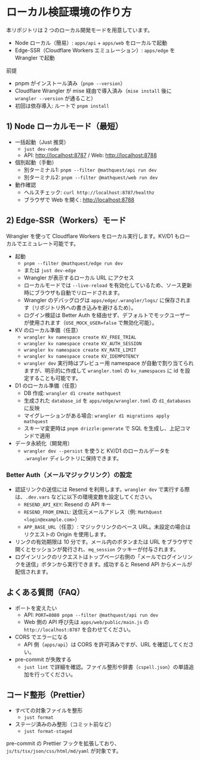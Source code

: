 # ローカル検証環境の作り方

本リポジトリは 2 つのローカル開発モードを用意しています。

- Node ローカル（簡易）: `apps/api` + `apps/web` をローカルで起動
- Edge-SSR（Cloudflare Workers エミュレーション）: `apps/edge` を Wrangler で起動

前提

- pnpm がインストール済み（`pnpm --version`）
- Cloudflare Wrangler が mise 経由で導入済み（`mise install` 後に `wrangler --version` が通ること）
- 初回は依存導入: ルートで `pnpm install`

## 1) Node ローカルモード（最短）

- 一括起動（Just 推奨）
  - `just dev-node`
  - API: <http://localhost:8787> / Web: <http://localhost:8788>
- 個別起動（手動）
  - 別ターミナル1: `pnpm --filter @mathquest/api run dev`
  - 別ターミナル2: `pnpm --filter @mathquest/web run dev`
- 動作確認
  - ヘルスチェック: `curl http://localhost:8787/healthz`
  - ブラウザで Web を開く: <http://localhost:8788>

## 2) Edge-SSR（Workers）モード

Wrangler を使って Cloudflare Workers をローカル実行します。KV/D1 もローカルでエミュレート可能です。

- 起動
  - `pnpm --filter @mathquest/edge run dev`
  - または `just dev-edge`
  - Wrangler が表示するローカル URL にアクセス
  - ローカルモードでは `--live-reload` を有効化しているため、ソース更新時にブラウザも自動でリロードされます。
  - Wrangler のデバッグログは `apps/edge/.wrangler/logs/` に保存されます（リポジトリ外への書き込みを避けるため）。
  - ログイン検証は Better Auth を経由せず、デフォルトでモックユーザーが使用されます（`USE_MOCK_USER=false` で無効化可能）。
- KV のローカル準備（任意）
  - `wrangler kv namespace create KV_FREE_TRIAL`
  - `wrangler kv namespace create KV_AUTH_SESSION`
  - `wrangler kv namespace create KV_RATE_LIMIT`
  - `wrangler kv namespace create KV_IDEMPOTENCY`
  - `wrangler dev` 実行時はプレビュー用 namespace が自動で割り当てられますが、明示的に作成して `wrangler.toml` の `kv_namespaces` に id を設定することも可能です。
- D1 のローカル準備（任意）
  - DB 作成: `wrangler d1 create mathquest`
  - 生成された `database_id` を `apps/edge/wrangler.toml` の `d1_databases` に反映
  - マイグレーションがある場合: `wrangler d1 migrations apply mathquest`
  - スキーマ変更時は `pnpm drizzle:generate` で SQL を生成し、上記コマンドで適用
- データ永続化（開発用）
  - `wrangler dev --persist` を使うと KV/D1 のローカルデータを `.wrangler` ディレクトリに保持できます。

### Better Auth（メールマジックリンク）の設定

- 認証リンクの送信には Resend を利用します。`wrangler dev` で実行する際は、`.dev.vars` などに以下の環境変数を設定してください。
  - `RESEND_API_KEY`: Resend の API キー
  - `RESEND_FROM_EMAIL`: 送信元メールアドレス（例: `MathQuest <login@example.com>`）
  - `APP_BASE_URL`（任意）: マジックリンクのベース URL。未設定の場合はリクエストの Origin を使用します。
- リンクの有効期限は 10 分です。メール内のボタンまたは URL をブラウザで開くとセッションが発行され、`mq_session` クッキーが付与されます。
- ログインリンクのリクエストはトップページ右側の「メールでログインリンクを送信」ボタンから実行できます。成功すると Resend API からメールが配信されます。

## よくある質問（FAQ）

- ポートを変えたい
  - API: `PORT=8080 pnpm --filter @mathquest/api run dev`
  - Web 側の API 呼び先は `apps/web/public/main.js` の `http://localhost:8787` を合わせてください。
- CORS でエラーになる
  - API 側（`apps/api`）は CORS を許可済みですが、URL を確認してください。
- pre-commit が失敗する
  - `just lint` で詳細を確認。ファイル整形や辞書（`cspell.json`）の単語追加を行ってください。

## コード整形（Prettier）

- すべての対象ファイルを整形
  - `just format`
- ステージ済みのみ整形（コミット前など）
  - `just format-staged`

pre-commit の Prettier フックを拡張しており、`js/ts/tsx/json/css/html/md/yaml` が対象です。
